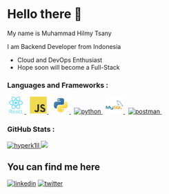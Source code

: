 
# Hello there 👋

My name is Muhammad Hilmy Tsany

I am Backend Developer from Indonesia

- Cloud and DevOps Enthusiast
- Hope soon will become a Full-Stack



<h3 align="left">Languages and Frameworks :</h3>
<p align="left"> 
  <a href="https://reactjs.org/" target="_blank" rel="noreferrer"> <img src="https://raw.githubusercontent.com/devicons/devicon/master/icons/react/react-original-wordmark.svg" alt="react" width="40" height="40"/> </a> &nbsp;
  <a href="https://developer.mozilla.org/en-US/docs/Web/JavaScript" target="_blank" rel="noreferrer"> <img src="https://raw.githubusercontent.com/devicons/devicon/master/icons/javascript/javascript-original.svg" alt="javascript" width="40" height="40"/> </a> &nbsp;
  <a href="https://www.python.org" target="_blank" rel="noreferrer"> <img src="https://raw.githubusercontent.com/devicons/devicon/master/icons/python/python-original.svg" alt="python" width="40" height="40"/> </a> &nbsp;
  <a href="https://laravel.com" target="_blank" rel="noreferrer"> <img src="https://upload.wikimedia.org/wikipedia/commons/9/9a/Laravel.svg" alt="python" width="40" height="40"/> </a> &nbsp;
  <a href="https://www.mysql.com/" target="_blank" rel="noreferrer"> <img src="https://raw.githubusercontent.com/devicons/devicon/master/icons/mysql/mysql-original-wordmark.svg" alt="mysql" width="40" height="40"/> </a> &nbsp;
  <a href="https://postman.com" target="_blank" rel="noreferrer"> <img src="https://www.vectorlogo.zone/logos/getpostman/getpostman-icon.svg" alt="postman" width="40" height="40"/> </a> &nbsp;
   </p>

<h3 align="left">GitHub Stats :</h3>


<p align="left">
<a href="https://github.com/hyperk1ll">
  <img height="180em" src="https://github-readme-stats.vercel.app/api?username=hyperk1ll&theme=radical&show_icons=true&locale=en" alt="hyperk1ll" />
  <a href="https://git.io/streak-stats"><img height="180em" src="https://streak-stats.demolab.com?user=hyperk1ll&theme=radical"/></a>
</a>
</p>

## You can find me here
[![linkedin](https://img.shields.io/badge/linkedin-0A66C2?style=for-the-badge&logo=linkedin&logoColor=black)](https://www.linkedin.com/in/muhammad-hilmy-tsany-6b7761200/)
[![twitter](https://img.shields.io/badge/twitter-1DA1F2?style=for-the-badge&logo=twitter&logoColor=black)](https://twitter.com/hilmyts)
